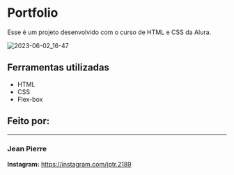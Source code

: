 # Portfolio
Esse é um projeto desenvolvido com o curso de HTML e CSS da Alura.

![2023-06-02_16-47](https://github.com/JPTR2189/portfolio/assets/80178978/050f27dd-d89c-4224-bd75-3e9f87b71b68)

## Ferramentas utilizadas
* HTML
* CSS
* Flex-box

## Feito por:
------------------------------------------------------------------------------------------------------------------
### Jean Pierre

**Instagram:** https://instagram.com/jptr.2189
